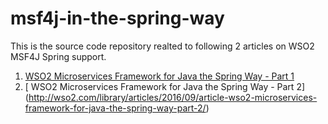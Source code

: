 # msf4j-in-the-spring-way

This is the source code repository realted to following 2 articles on WSO2 MSF4J Spring support. 

1. [WSO2 Microservices Framework for Java the Spring Way - Part 1](http://wso2.com/library/articles/2016/09/article-wso2-microservices-framework-for-java-the-spring-way-part-1/)
2. [ WSO2 Microservices Framework for Java the Spring Way - Part 2] (http://wso2.com/library/articles/2016/09/article-wso2-microservices-framework-for-java-the-spring-way-part-2/)
